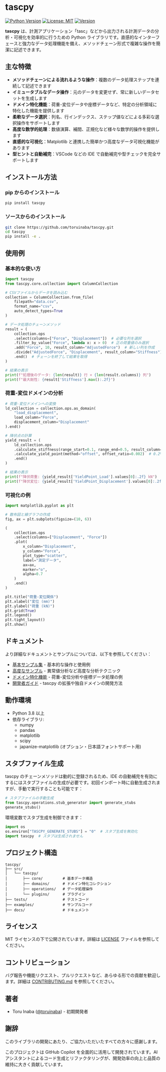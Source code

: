 # tascpy

[![Python Version](https://img.shields.io/badge/python-3.8%2B-blue)](https://www.python.org/downloads/)
[![License: MIT](https://img.shields.io/badge/License-MIT-yellow.svg)](https://opensource.org/licenses/MIT)
[![Version](https://img.shields.io/badge/version-0.1.0-green)](https://github.com/toruinaba/tascpy)

**tascpy** は、計測アプリケーション「tasc」などから出力される計測データの分析・可視化を効率的に行うための Python ライブラリです。直感的なインターフェースと強力なデータ処理機能を備え、メソッドチェーン形式で複雑な操作を簡潔に記述できます。

## 主な特徴

- **メソッドチェーンによる流れるような操作**：複数のデータ処理ステップを連続して記述できます
- **イミュータブルなデータ操作**：元のデータを変更せず、常に新しいデータセットを生成します
- **ドメイン特化機能**：荷重-変位データや座標データなど、特定の分析領域に特化した機能を提供します
- **柔軟なデータ選択**：列名、行インデックス、ステップ値などによる多彩な選択操作をサポートします
- **高度な数学的処理**：数値演算、補間、正規化など様々な数学的操作を提供します
- **直感的な可視化**：Matplotlib と連携した簡単かつ高度なデータ可視化機能があります
- **型ヒントと自動補完**：VSCode などの IDE で自動補完や型チェックを完全サポートします

## インストール方法

### pip からのインストール

```bash
pip install tascpy
```

### ソースからのインストール

```bash
git clone https://github.com/toruinaba/tascpy.git
cd tascpy
pip install -e .
```

## 使用例

### 基本的な使い方

```python
import tascpy
from tascpy.core.collection import ColumnCollection

# CSVファイルからデータを読み込む
collection = ColumnCollection.from_file(
    filepath="data.csv", 
    format_name="csv", 
    auto_detect_types=True
)

# データ処理のチェーンメソッド
result = (
    collection.ops
    .select(columns=["Force", "Displacement"])  # 必要な列を選択
    .filter_by_value("Force", lambda x: x > 0)  # 正の荷重値のみ選択
    .add("Force", 10, result_column="AdjustedForce")  # 新しい列を作成
    .divide("AdjustedForce", "Displacement", result_column="Stiffness")  # 剛性計算
    .end()  # チェーンを終了して結果を取得
)

# 結果の表示
print(f"処理後のデータ: {len(result)} 行 × {len(result.columns)} 列")
print(f"最大剛性: {result['Stiffness'].max():.2f}")
```

### 荷重-変位ドメインの分析

```python
# 荷重-変位ドメインへの変換
ld_collection = collection.ops.as_domain(
    "load_displacement",
    load_column="Force",
    displacement_column="Displacement"
).end()

# 降伏点の計算
yield_result = (
    ld_collection.ops
    .calculate_stiffness(range_start=0.1, range_end=0.5, result_column="Stiffness")
    .calculate_yield_point(method="offset", offset_ratio=0.002)  # 0.2%オフセット法
    .end()
)

# 結果の表示
print(f"降伏荷重: {yield_result['YieldPoint_Load'].values[0]:.2f} kN")
print(f"降伏変位: {yield_result['YieldPoint_Displacement'].values[0]:.2f} mm")
```

### 可視化の例

```python
import matplotlib.pyplot as plt

# 散布図と線グラフの作成
fig, ax = plt.subplots(figsize=(10, 6))

(
    collection.ops
    .select(columns=["Displacement", "Force"])
    .plot(
        x_column="Displacement",
        y_column="Force",
        plot_type="scatter",
        label="測定データ",
        ax=ax,
        marker="o",
        alpha=0.7
    )
    .end()
)

plt.title("荷重-変位関係")
plt.xlabel("変位 (mm)")
plt.ylabel("荷重 (kN)")
plt.grid(True)
plt.legend()
plt.tight_layout()
plt.show()
```

## ドキュメント

より詳細なドキュメントとサンプルについては、以下を参照してください：

- [基本サンプル集](./examples/basic/README.md) - 基本的な操作と使用例
- [高度なサンプル](./examples/advance/README.md) - 異常値分析など高度な分析テクニック
- [ドメイン特化機能](./examples/domains/README.md) - 荷重-変位分析や座標データ処理の例
- [開発者ガイド](./docs/developer_guide.md) - tascpy の拡張や独自ドメインの開発方法

## 動作環境

- Python 3.8 以上
- 依存ライブラリ:
  - numpy
  - pandas
  - matplotlib
  - scipy
  - japanize-matplotlib (オプション・日本語フォントサポート用)

## スタブファイル生成

tascpy のチェーンメソッドは動的に登録されるため、IDE の自動補完を有効にするにはスタブファイルの生成が必要です。初回インポート時に自動生成されますが、手動で実行することも可能です：

```python
# スタブファイルの手動生成
from tascpy.operations.stub_generator import generate_stubs
generate_stubs()
```

環境変数でスタブ生成を制御できます：

```python
import os
os.environ["TASCPY_GENERATE_STUBS"] = "0"  # スタブ生成を無効化
import tascpy  # スタブは生成されません
```

## プロジェクト構造

```
tascpy/
├── src/
│   └── tascpy/
│       ├── core/         # 基本データ構造
│       ├── domains/      # ドメイン特化コレクション
│       ├── operations/   # データ処理操作
│       └── plugins/      # プラグイン
├── tests/                # テストコード
├── examples/             # サンプルコード
├── docs/                 # ドキュメント
```

## ライセンス

MIT ライセンスの下で公開されています。詳細は [LICENSE](./LICENSE) ファイルを参照してください。

## コントリビューション

バグ報告や機能リクエスト、プルリクエストなど、あらゆる形での貢献を歓迎します。詳細は [CONTRIBUTING.md](./CONTRIBUTING.md) を参照してください。

## 著者

- Toru Inaba ([@toruinaba](https://github.com/toruinaba)) - 初期開発者

## 謝辞

このライブラリの開発にあたり、ご協力いただいたすべての方々に感謝します。

このプロジェクトは GitHub Copilot を全面的に活用して開発されています。AI アシスタントによるコード生成とリファクタリングが、開発効率の向上と品質の維持に大きく貢献しています。
